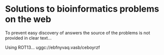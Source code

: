 # Solutions to bioinformatics problems on the web #

To prevent easy discovery of answers the source of the problems is not provided in clear text...

Using ROT13... uggc://ebfnyvaq.vasb/ceboyrzf
